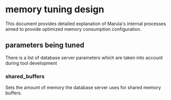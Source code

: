 # memory tuning design

This document provides detailed explanation of Marula's internal processes aimed to provide optimized memory consumption configuration.

## parameters being tuned

There is a list of database server parameters which are taken into account during tool development



### shared_buffers

Sets the amount of memory the database server uses for shared memory buffers.

